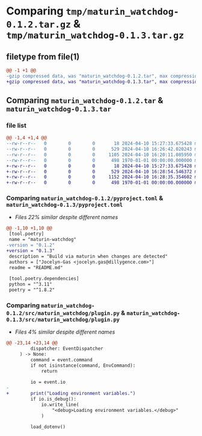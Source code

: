 # Comparing `tmp/maturin_watchdog-0.1.2.tar.gz` & `tmp/maturin_watchdog-0.1.3.tar.gz`

## filetype from file(1)

```diff
@@ -1 +1 @@
-gzip compressed data, was "maturin_watchdog-0.1.2.tar", max compression
+gzip compressed data, was "maturin_watchdog-0.1.3.tar", max compression
```

## Comparing `maturin_watchdog-0.1.2.tar` & `maturin_watchdog-0.1.3.tar`

### file list

```diff
@@ -1,4 +1,4 @@
--rw-r--r--   0        0        0       18 2024-04-10 15:27:33.675428 maturin_watchdog-0.1.2/README.md
--rw-r--r--   0        0        0      529 2024-04-10 16:26:42.020243 maturin_watchdog-0.1.2/pyproject.toml
--rw-r--r--   0        0        0     1105 2024-04-10 16:20:11.085950 maturin_watchdog-0.1.2/src/maturin_watchdog/plugin.py
--rw-r--r--   0        0        0      498 1970-01-01 00:00:00.000000 maturin_watchdog-0.1.2/PKG-INFO
+-rw-r--r--   0        0        0       18 2024-04-10 15:27:33.675428 maturin_watchdog-0.1.3/README.md
+-rw-r--r--   0        0        0      529 2024-04-10 16:28:54.546372 maturin_watchdog-0.1.3/pyproject.toml
+-rw-r--r--   0        0        0     1152 2024-04-10 16:28:35.354602 maturin_watchdog-0.1.3/src/maturin_watchdog/plugin.py
+-rw-r--r--   0        0        0      498 1970-01-01 00:00:00.000000 maturin_watchdog-0.1.3/PKG-INFO
```

### Comparing `maturin_watchdog-0.1.2/pyproject.toml` & `maturin_watchdog-0.1.3/pyproject.toml`

 * *Files 22% similar despite different names*

```diff
@@ -1,10 +1,10 @@
 [tool.poetry]
 name = "maturin-watchdog"
-version = "0.1.2"
+version = "0.1.3"
 description = "Build via maturin when changes are detected"
 authors = ["Jocelyn-Gas <jocelyn.gas@dillygence.com>"]
 readme = "README.md"
 
 [tool.poetry.dependencies]
 python = "^3.11"
 poetry = "^1.8.2"
```

### Comparing `maturin_watchdog-0.1.2/src/maturin_watchdog/plugin.py` & `maturin_watchdog-0.1.3/src/maturin_watchdog/plugin.py`

 * *Files 4% similar despite different names*

```diff
@@ -23,14 +23,14 @@
         dispatcher: EventDispatcher
     ) -> None:
         command = event.command
         if not isinstance(command, EnvCommand):
             return
 
         io = event.io
-
+        print("Loading environment variables.")
         if io.is_debug():
             io.write_line(
                 "<debug>Loading environment variables.</debug>"
             )
 
         load_dotenv()
```

